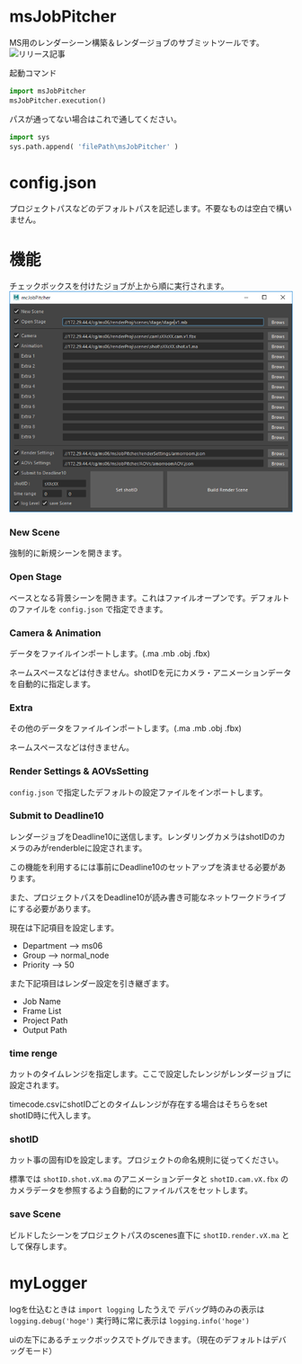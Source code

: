 # msJobPitcher
MS用のレンダーシーン構築＆レンダージョブのサブミットツールです。
![リリース記事](https://qiita.com/paty-6991/items/3c779d21264e9f2ae65f)

起動コマンド
```python
import msJobPitcher
msJobPitcher.execution()
```
パスが通ってない場合はこれで通してください。
```python
import sys 
sys.path.append( 'filePath\msJobPitcher' )
```

# config.json
プロジェクトパスなどのデフォルトパスを記述します。不要なものは空白で構いません。

# 機能
チェックボックスを付けたジョブが上から順に実行されます。
![ui image](images/ui.png)

### New Scene
強制的に新規シーンを開きます。

### Open Stage
ベースとなる背景シーンを開きます。これはファイルオープンです。デフォルトのファイルを `config.json` で指定できます。

### Camera & Animation
データをファイルインポートします。(.ma .mb .obj .fbx)

ネームスペースなどは付きません。shotIDを元にカメラ・アニメーションデータを自動的に指定します。

### Extra
その他のデータをファイルインポートします。(.ma .mb .obj .fbx)

ネームスペースなどは付きません。 

### Render Settings & AOVsSetting
`config.json` で指定したデフォルトの設定ファイルをインポートします。

### Submit to Deadline10
レンダージョブをDeadline10に送信します。レンダリングカメラはshotIDのカメラのみがrenderbleに設定されます。

この機能を利用するには事前にDeadline10のセットアップを済ませる必要があります。

また、プロジェクトパスをDeadline10が読み書き可能なネットワークドライブにする必要があります。

現在は下記項目を設定します。
- Department --> ms06
- Group --> normal_node
- Priority --> 50

また下記項目はレンダー設定を引き継ぎます。
- Job Name
- Frame List
- Project Path
- Output Path

### time renge
カットのタイムレンジを指定します。ここで設定したレンジがレンダージョブに設定されます。

timecode.csvにshotIDごとのタイムレンジが存在する場合はそちらをset shotID時に代入します。

### shotID
カット事の固有IDを設定します。プロジェクトの命名規則に従ってください。

標準では `shotID.shot.vX.ma` のアニメーションデータと `shotID.cam.vX.fbx` のカメラデータを参照するよう自動的にファイルパスをセットします。

### save Scene
ビルドしたシーンをプロジェクトパスのscenes直下に `shotID.render.vX.ma` として保存します。

# myLogger
logを仕込むときは `import logging` したうえで
デバッグ時のみの表示は `logging.debug('hoge')`
実行時に常に表示は `logging.info('hoge')`

uiの左下にあるチェックボックスでトグルできます。（現在のデフォルトはデバッグモード）

